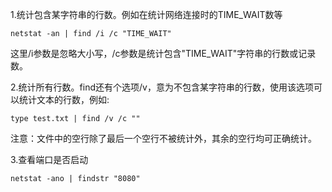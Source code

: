 1.统计包含某字符串的行数。例如在统计网络连接时的TIME_WAIT数等

`netstat -an | find /i /c "TIME_WAIT"`    

这里/i参数是忽略大小写，/c参数是统计包含"TIME_WAIT"字符串的行数或记录数。

2.统计所有行数。find还有个选项/v，意为不包含某字符串的行数，使用该选项可以统计文本的行数，例如:

`type test.txt | find /v /c ""`
   
注意：文件中的空行除了最后一个空行不被统计外，其余的空行均可正确统计。

3.查看端口是否启动

`netstat -ano | findstr "8080"`


